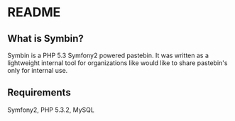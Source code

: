 README
======

What is Symbin?
---------------

Symbin is a PHP 5.3 Symfony2 powered pastebin.  It was written as a lightweight internal tool
for organizations like would like to share pastebin's only for internal use.  

Requirements
------------

Symfony2, PHP 5.3.2, MySQL


